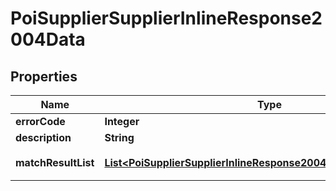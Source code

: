 # PoiSupplierSupplierInlineResponse2004Data

## Properties
Name | Type | Description | Notes
------------ | ------------- | ------------- | -------------
**errorCode** | **Integer** |  | 
**description** | **String** |  | 
**matchResultList** | [**List&lt;PoiSupplierSupplierInlineResponse2004DataMatchResultList&gt;**](PoiSupplierSupplierInlineResponse2004DataMatchResultList.md) | 实时匹配的结果列表 | 
